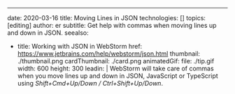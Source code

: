 ---
date: 2020-03-16 title: Moving Lines in JSON technologies: [] topics: [editing] author: er subtitle: Get help with commas when moving lines up and down in JSON. seealso:
- title: Working with JSON in WebStorm href: https://www.jetbrains.com/help/webstorm/json.html thumbnail: ./thumbnail.png cardThumbnail: ./card.png animatedGif: file: ./tip.gif width: 600 height: 300 leadin: | WebStorm will take care of commas when you move lines up and down in JSON, JavaScript or TypeScript using *Shift+Cmd+Up/Down / Ctrl+Shift+Up/Down*. 
